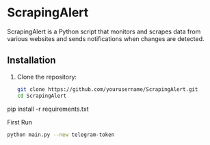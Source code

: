 # ScrapingAlert

ScrapingAlert is a Python script that monitors and scrapes data from various websites and sends notifications when changes are detected.

## Installation

1. Clone the repository:

   ```bash
   git clone https://github.com/yourusername/ScrapingAlert.git
   cd ScrapingAlert

pip install -r requirements.txt

First Run 
```bash
python main.py --new telegram-token

